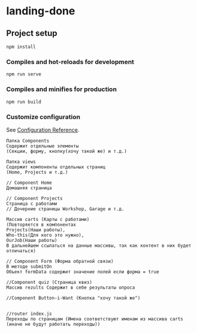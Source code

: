 # landing-done

## Project setup
```
npm install
```

### Compiles and hot-reloads for development
```
npm run serve
```

### Compiles and minifies for production
```
npm run build
```

### Customize configuration
See [Configuration Reference](https://cli.vuejs.org/config/).
```
Папка Components
Содержит отдельные элементы
(Секции, форму, кнопку(хочу такой же) и т.д.)

Папка views 
Содержит компоненты отдельных страниц
(Home, Projects и т.д.)

// Component Home
Домашняя страница

// Component Projects
Страница с работами
// Дочерние страницы Workshop, Garage и т.д.

Массив carts (Карты с работами)
(Повторяется в компонентах 
Projects(Наши работы), 
Who-this(Для кого это нужно),
OurJob(Наши работы)
В дальнейшем ссылаться на данные массивы, так как контент в них будет отличаться)

// Component Form (Форма обратной связи)
В методе submitOn
Объект formData содержит значение полей если форма = true

//Component quiz (Страница квиз)
Массив rezults Содержит в себе результаты опроса

//Component Button-i-Want (Кнопка "хочу такой же")


//router index.js
Переходы по страницам (Имена соответствуют именам из массива carts (иначе не будут работать переходы))
